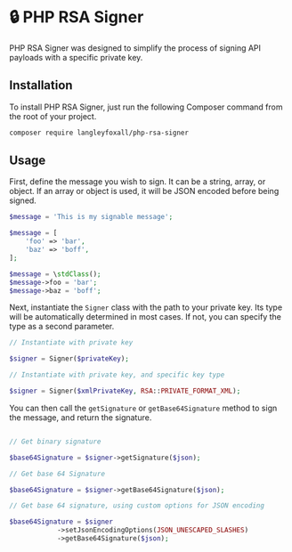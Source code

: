 
# 🔒 PHP RSA Signer

PHP RSA Signer was designed to simplify the process of signing API
payloads with a specific private key.

## Installation

To install PHP RSA Signer, just run the following Composer command
from the root of your project.

```bash
composer require langleyfoxall/php-rsa-signer
```

## Usage

First, define the message you wish to sign. It can be a string, array,
or object. If an array or object is used, it will be JSON encoded before
being signed. 

```php
$message = 'This is my signable message';

$message = [
    'foo' => 'bar',
    'baz' => 'boff',
];

$message = \stdClass();
$message->foo = 'bar';
$message->baz = 'boff';
```

Next, instantiate the `Signer` class with the path to your private key. Its type will
be automatically determined in most cases. If not, you can specify the 
type as a second parameter.

```php
// Instantiate with private key

$signer = Signer($privateKey);

// Instantiate with private key, and specific key type

$signer = Signer($xmlPrivateKey, RSA::PRIVATE_FORMAT_XML);
```

You can then call the `getSignature` or `getBase64Signature` method to 
sign the message, and return the signature.

```php

// Get binary signature

$base64Signature = $signer->getSignature($json);

// Get base 64 Signature

$base64Signature = $signer->getBase64Signature($json);

// Get base 64 signature, using custom options for JSON encoding 

$base64Signature = $signer
            ->setJsonEncodingOptions(JSON_UNESCAPED_SLASHES)
            ->getBase64Signature($json);

```